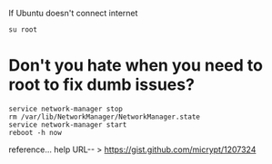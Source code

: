 
If Ubuntu doesn't connect internet 

```
su root
```
# Don't you hate when you need to root to fix dumb issues?
```
service network-manager stop
rm /var/lib/NetworkManager/NetworkManager.state
service network-manager start
reboot -h now

```

reference... 
help URL-- > https://gist.github.com/micrypt/1207324